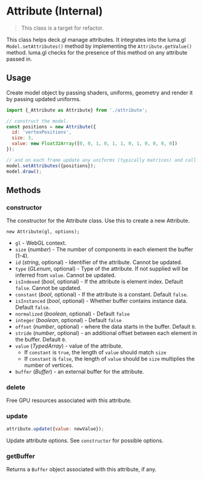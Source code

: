 # Attribute (Internal)

> This class is a target for refactor.

This class helps deck.gl manage attributes. It integrates into the luma.gl `Model.setAttributes()` method by implementing the `Attribute.getValue()` method. luma.gl checks for the presence of this method on any attribute passed in.


## Usage

Create model object by passing shaders, uniforms, geometry and render it by passing updated uniforms.

```js
import {_Attribute as Attribute} from './attribute';
```

```js
// construct the model.
const positions = new Attribute({
  id: 'vertexPositions',
  size: 3,
  value: new Float32Array([0, 0, 1, 0, 1, 1, 0, 1, 0, 0, 0, 0])
});

// and on each frame update any uniforms (typically matrices) and call render.
model.setAttributes({positions});
model.draw();
```

## Methods

### constructor

The constructor for the Attribute class. Use this to create a new Attribute.

`new Attribute(gl, options);`

* `gl` - WebGL context.
* `size` (*number*) - The number of components in each element the buffer (1-4).
* `id` (*string*, optional) - Identifier of the attribute. Cannot be updated.
* `type` (*GLenum*, optional) - Type of the attribute. If not supplied will be inferred from `value`. Cannot be updated.
* `isIndexed` (*bool*, optional) - If the attribute is element index. Default `false`. Cannot be updated.
* `constant` (*bool*, optional) - If the attribute is a constant. Default `false`.
* `isInstanced` (*bool*, optional) - Whether buffer contains instance data. Default `false`.
* `normalized` (*boolean*, optional) - Default `false`
* `integer` (*boolean*, optional) - Default `false`
* `offset` (*number*, optional) - where the data starts in the buffer. Default `0`.
* `stride` (*number*, optional) - an additional offset between each element in the buffer. Default `0`.
* `value` (*TypedArray*) - value of the attribute.
    - If `constant` is `true`, the length of `value` should match `size`
    - If `constant` is `false`, the length of `value` should be `size` multiplies the number of vertices.
* `buffer` (*Buffer*) - an external buffer for the attribute.


### delete

Free GPU resources associated with this attribute.


### update

```js
attribute.update({value: newValue});
```

Update attribute options. See `constructor` for possible options.


### getBuffer

Returns a `Buffer` object associated with this attribute, if any.

